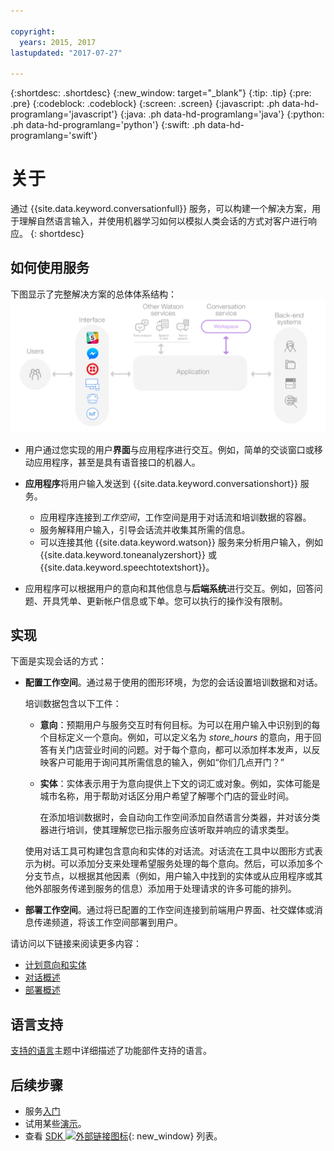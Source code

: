 ```yaml
---

copyright:
  years: 2015, 2017
lastupdated: "2017-07-27"

---
```


{:shortdesc: .shortdesc}
{:new_window: target="_blank"}
{:tip: .tip}
{:pre: .pre}
{:codeblock: .codeblock}
{:screen: .screen}
{:javascript: .ph data-hd-programlang='javascript'}
{:java: .ph data-hd-programlang='java'}
{:python: .ph data-hd-programlang='python'}
{:swift: .ph data-hd-programlang='swift'}

# 关于

通过 {{site.data.keyword.conversationfull}} 服务，可以构建一个解决方案，用于理解自然语言输入，并使用机器学习如何以模拟人类会话的方式对客户进行响应。
{: shortdesc}

## 如何使用服务

下图显示了完整解决方案的总体体系结构：![服务流程图](images/conversation_arch_overview.png)

- 用户通过您实现的用户**界面**与应用程序进行交互。例如，简单的交谈窗口或移动应用程序，甚至是具有语音接口的机器人。

- **应用程序**将用户输入发送到 {{site.data.keyword.conversationshort}} 服务。
    - 应用程序连接到*工作空间*，工作空间是用于对话流和培训数据的容器。
    - 服务解释用户输入，引导会话流并收集其所需的信息。
    - 可以连接其他 {{site.data.keyword.watson}} 服务来分析用户输入，例如 {{site.data.keyword.toneanalyzershort}} 或 {{site.data.keyword.speechtotextshort}}。

- 应用程序可以根据用户的意向和其他信息与**后端系统**进行交互。例如，回答问题、开具凭单、更新帐户信息或下单。您可以执行的操作没有限制。

## 实现

下面是实现会话的方式：

- **配置工作空间**。通过易于使用的图形环境，为您的会话设置培训数据和对话。

    培训数据包含以下工件：
    - **意向**：预期用户与服务交互时有何目标。为可以在用户输入中识别到的每个目标定义一个意向。例如，可以定义名为 *store_hours* 的意向，用于回答有关门店营业时间的问题。对于每个意向，都可以添加样本发声，以反映客户可能用于询问其所需信息的输入，例如“你们几点开门？”
    - **实体**：实体表示用于为意向提供上下文的词汇或对象。例如，实体可能是城市名称，用于帮助对话区分用户希望了解哪个门店的营业时间。

      在添加培训数据时，会自动向工作空间添加自然语言分类器，并对该分类器进行培训，使其理解您已指示服务应该听取并响应的请求类型。

    使用对话工具可构建包含意向和实体的对话流。对话流在工具中以图形方式表示为树。可以添加分支来处理希望服务处理的每个意向。然后，可以添加多个分支节点，以根据其他因素（例如，用户输入中找到的实体或从应用程序或其他外部服务传递到服务的信息）添加用于处理请求的许多可能的排列。

- **部署工作空间**。通过将已配置的工作空间连接到前端用户界面、社交媒体或消息传递频道，将该工作空间部署到用户。

请访问以下链接来阅读更多内容：

- [计划意向和实体](intents-entities.html#planning-your-entities)
- [对话概述](dialog-build.html#overview)
- [部署概述](deploy.html)

## 语言支持

[支持的语言](lang-support.html)主题中详细描述了功能部件支持的语言。

## 后续步骤

- 服务[入门](getting-started.html)
- 试用某些[演示](sample-applications.html)。
- 查看 [SDK ![外部链接图标](../../icons/launch-glyph.svg "外部链接图标")](https://www.ibm.com/watson/developercloud/developer-tools.html){: new_window} 列表。
